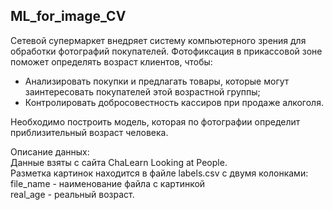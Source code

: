 ## ML_for_image_CV

Сетевой супермаркет внедряет систему компьютерного зрения для обработки фотографий покупателей. Фотофиксация в прикассовой зоне поможет определять возраст клиентов, чтобы:  
 - Анализировать покупки и предлагать товары, которые могут заинтересовать покупателей этой возрастной группы;  
 - Контролировать добросовестность кассиров при продаже алкоголя.  

Необходимо построить модель, которая по фотографии определит приблизительный возраст человека. 


Описание данных:  
Данные взяты с сайта ChaLearn Looking at People.  
Разметка картинок находится в файле labels.csv с двумя колонками:  
file_name - наименование файла с картинкой  
real_age - реальный возраст.  
